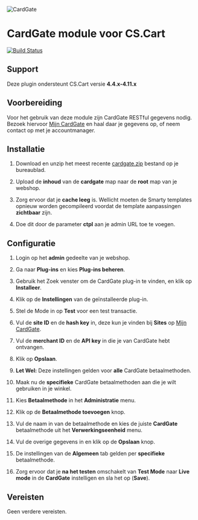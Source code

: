 ![CardGate](https://cdn.curopayments.net/thumb/200/logos/cardgate.png)

# CardGate module voor CS.Cart

[![Build Status](https://travis-ci.org/cardgate/cs-cart.svg?branch=master)](https://travis-ci.org/cardgate/cs-cart)

## Support

Deze plugin ondersteunt CS.Cart versie **4.4.x-4.11.x**

## Voorbereiding

Voor het gebruik van deze module zijn CardGate RESTful gegevens nodig.  
Bezoek hiervoor [Mijn CardGate](https://my.cardgate.com/) en haal daar je 
gegevens op, of neem contact op met je accountmanager.

## Installatie

1. Download en unzip het meest recente [cardgate.zip](https://github.com/cardgate/cs-cart/releases) bestand op je bureaublad.

2. Upload de **inhoud** van de **cardgate** map naar de **root** map van je webshop.

3. Zorg ervoor dat je **cache leeg** is. Wellicht moeten de Smarty templates opnieuw worden gecompileerd voordat de template aanpassingen **zichtbaar** zijn.

4. Doe dit door de parameter **ctpl** aan je admin URL toe te voegen.

## Configuratie

1. Login op het **admin** gedeelte van je webshop.

2. Ga naar **Plug-ins** en kies **Plug-ins beheren**.

3. Gebruik het Zoek venster om de CardGate plug-in te vinden, en klik op **Installeer**.

4. Klik op de **Instellingen** van de geïnstalleerde plug-in.

5. Stel de Mode in op **Test** voor een test transactie.

6. Vul de **site ID** en de **hash key** in, deze kun je vinden bij **Sites** op [Mijn CardGate](https://my.cardgate.com/).

7. Vul de **merchant ID** en de **API key** in die je van CardGate hebt ontvangen.

8. Klik op **Opslaan**.

9. **Let Wel:** Deze instellingen gelden voor **alle** CardGate betaalmethoden. 

10. Maak nu de **specifieke** CardGate betaalmethoden aan die je wilt gebruiken in je winkel.

11. Kies **Betaalmethode** in het **Administratie** menu.

12. Klik op de **Betaalmethode toevoegen** knop.

13. Vul de naam in van de betaalmethode en kies de juiste **CardGate** betaalmethode uit het **Verwerkingseenheid** menu.

14. Vul de overige gegevens in en klik op de **Opslaan** knop.

15. De instellingen van de **Algemeen** tab gelden per **specifieke** betaalmethode.

16. Zorg ervoor dat je **na het testen** omschakelt van **Test Mode** naar **Live mode** in de **CardGate** instelligen en sla het op (**Save**).

## Vereisten

Geen verdere vereisten.
